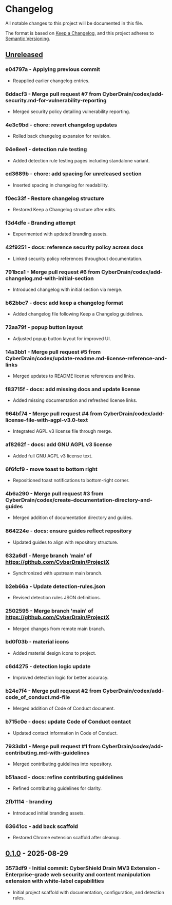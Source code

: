 # Changelog

All notable changes to this project will be documented in this file.

The format is based on [Keep a Changelog](https://keepachangelog.com/en/1.0.0/),
and this project adheres to [Semantic Versioning](https://semver.org/spec/v2.0.0.html).

## [Unreleased]

### e04797a - Applying previous commit
- Reapplied earlier changelog entries.

### 6ddacf3 - Merge pull request #7 from CyberDrain/codex/add-security.md-for-vulnerability-reporting
- Merged security policy detailing vulnerability reporting.

### 4e3c9bd - chore: revert changelog updates
- Rolled back changelog expansion for revision.

### 94e8ee1 - detection rule testing
- Added detection rule testing pages including standalone variant.

### ed3689b - chore: add spacing for unreleased section
- Inserted spacing in changelog for readability.

### f0ec33f - Restore changelog structure
- Restored Keep a Changelog structure after edits.

### f3d4dfe - Branding attempt
- Experimented with updated branding assets.

### 42f9251 - docs: reference security policy across docs
- Linked security policy references throughout documentation.

### 791bca1 - Merge pull request #6 from CyberDrain/codex/add-changelog.md-with-initial-section
- Introduced changelog with initial section via merge.

### b62bbc7 - docs: add keep a changelog format
- Added changelog file following Keep a Changelog guidelines.

### 72aa79f - popup button layout
- Adjusted popup button layout for improved UI.

### 14a3bb1 - Merge pull request #5 from CyberDrain/codex/update-readme.md-license-reference-and-links
- Merged updates to README license references and links.

### f83715f - docs: add missing docs and update license
- Added missing documentation and refreshed license links.

### 964bf74 - Merge pull request #4 from CyberDrain/codex/add-license-file-with-agpl-v3.0-text
- Integrated AGPL v3 license file through merge.

### af8262f - docs: add GNU AGPL v3 license
- Added full GNU AGPL v3 license text.

### 6f6fcf9 - move toast to bottom right
- Repositioned toast notifications to bottom-right corner.

### 4b6a290 - Merge pull request #3 from CyberDrain/codex/create-documentation-directory-and-guides
- Merged addition of documentation directory and guides.

### 864224e - docs: ensure guides reflect repository
- Updated guides to align with repository structure.

### 632a6df - Merge branch 'main' of https://github.com/CyberDrain/ProjectX
- Synchronized with upstream main branch.

### b2eb66a - Update detection-rules.json
- Revised detection rules JSON definitions.

### 2502595 - Merge branch 'main' of https://github.com/CyberDrain/ProjectX
- Merged changes from remote main branch.

### bd0f03b - material icons
- Added material design icons to project.

### c6d4275 - detection logic update
- Improved detection logic for better accuracy.

### b24e7f4 - Merge pull request #2 from CyberDrain/codex/add-code_of_conduct.md-file
- Merged addition of Code of Conduct document.

### b715c0e - docs: update Code of Conduct contact
- Updated contact information in Code of Conduct.

### 7933db1 - Merge pull request #1 from CyberDrain/codex/add-contributing.md-with-guidelines
- Merged contributing guidelines into repository.

### b51aacd - docs: refine contributing guidelines
- Refined contributing guidelines for clarity.

### 2fb1114 - branding
- Introduced initial branding assets.

### 63641cc - add back scaffold
- Restored Chrome extension scaffold after cleanup.

## [0.1.0] - 2025-08-29

### 3573df9 - Initial commit: CyberShield Drain MV3 Extension - Enterprise-grade web security and content manipulation extension with white-label capabilities
- Initial project scaffold with documentation, configuration, and detection rules.

[Unreleased]: https://github.com/CyberDrain/ProjectX/compare/0.1.0...HEAD
[0.1.0]: https://github.com/CyberDrain/ProjectX/releases/tag/0.1.0
